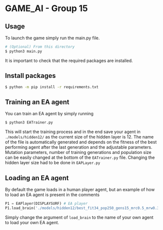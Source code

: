 # GAME_AI - Group 15

## Usage
To launch the game simply run the main.py file.

```bash
# (Optional) From this directory
$ python3 main.py
```

It is important to check that the required packages are installed.

## Install packages
```bash
$ python -m pip install -r requirements.txt
```

## Training an EA agent
You can train an EA agent by simply running

```bash
$ python3 EATrainer.py
```

This will start the training process and in the end save your agent in `./models/hidden12/` as the current size of the hidden layer is 12. The name of the file is automatically generated and depends on the fitness of the best performing agent after the last generation and the adjustable parameters. 
Mutation parameters, number of training generations and population size can be easily changed at the bottom of the `EATrainer.py` file. Changing the hidden layer size had to be done in `EAPLayer.py`

## Loading an EA agent
By default the game loads in a human player agent, but an example of how to load an EA agent is present in the comments

```python
P1 = EAPlayer(DISPLAYSURF) # EA player
P1.load_brain('./models/hidden12/best_fit34_pop250_gens15_mrc0.5_mrw0.3_ms0.7')
```

Simply change the argument of `load_brain` to the name of your own agent to load your own EA agent.